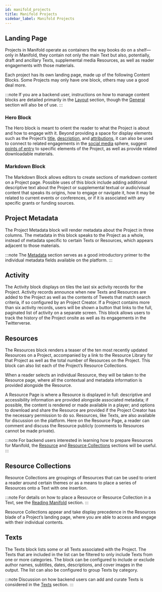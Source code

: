 ```yaml
---
id: manifold_projects
title: Manifold Projects
sidebar_label: Manifold Projects
---
```


## Landing Page

Projects in Manifold operate as containers the way books do on a shelf—only in Manifold, they contain not only the main Text but also, potentially, draft and ancillary Texts, supplemental media Resources, as well as reader engagements with those materials.

Each project has its own landing page, made up of the following Content Blocks. Some Projects may only have one block, others may use a good deal more.

:::note
If you are a backend user, instructions on how to manage content blocks are detailed primarily in the [Layout](../backend/projects.md#layout) section, though the [General](../backend/projects.md#general) section will also be of use.
:::

### Hero Block

The Hero block is meant to orient the reader to what the Project is about and how to engage with it. Beyond providing a space for display elements such as the Project’s [title](../backend/projects.md#title-and-subtitle), [description](../backend/projects.md#description-+-images), and [attributions](../backend/projects.md#people), it can also be used to connect to related engagements in the [social media](../backend/projects.md#social-links) sphere, suggest [points of entry](../backend/projects.md#calls-to-action) to specific elements of the Project, as well as provide related downloadable materials.

### Markdown Block

The Markdown Block allows editors to create sections of markdown content on a Project page. Possible uses of this block include adding additional descriptive text about the Project or supplemental textual or audio/visual content that speaks its origins, how to engage or navigate it, how it may be related to current events or conferences, or if it is associated with any specific grants or funding sources.

## Project Metadata

The Project Metadata block will render metadata about the Project in three columns. The metadata in this block speaks to the Project as a whole, instead of metadata specific to certain Texts or Resources, which appears adjacent to those materials.

:::note
The [Metadata](../backend/metadata.md) section serves as a good introductory primer to the individual metadata fields available on the platform.
:::

## Activity

The Activity block displays on tiles the last six activity records for the Project. Activity records announce when new Texts and Resources are added to the Project as well as the contents of Tweets that match search criteria, if so configured by an Project Creator. If a Project contains more than six activity records, users will be shown a button that links to the full, paginated list of activity on a separate screen. This block allows users to track the history of the Project onsite as well as its engagements in the Twitterverse.

## Resources

The Resources block renders a teaser of the ten most recently updated Resources on a Project, accompanied by a link to the Resource Library for that Project as well as the total number of Resources on the Project. This block can also list each of the Project’s Resource Collections.

When a reader selects an individual Resource, they will be taken to the Resource page, where all the contextual and metadata information is provided alongside the Resource.

A Resource Page is where a Resource is displayed in full: descriptive and accessibility information are provided alongside associated metadata; if possible, the content is rendered or made available in a player; and options to download and share the Resource are provided if the Project Creator has the necessary permission to do so. Resources, like Texts, are also available for discussion on the platform. Here on the Resource Page, a reader can comment and discuss the Resource publicly (comments to Resources cannot be made private).

:::note
For backend users interested in learning how to prepare Resources for Manifold, the [Resource](../backend/resource.md) and [Resource Collections](../backend/resource_collections.md) sections will be useful.
:::

## Resource Collections

Resource Collections are groupings of Resources that can be used to orient a reader around certain themes or as a means to place a series of Resources onto a Text with one insertion.

:::note
For details on how to place a Resource or Resource Collection in a Text, see the [Reading Manifold](../using/reading_manifold.md#resources) section.
:::

Resource Collections appear and take display precedence in the Resources blade of a Project’s landing page, where you are able to access and engage with their individual contents.

## Texts

The Texts block lists some or all Texts associated with the Project. The Texts that are included in the list can be filtered to only include Texts from one or more categories. The block can be configured to include or exclude author names, subtitles, dates, descriptions, and cover images in the output. The list can also be configured to group Texts by category.

:::note
Discussion on how backend users can add and curate Texts is considered in the [Texts](../backend/texts.md) section.
:::
